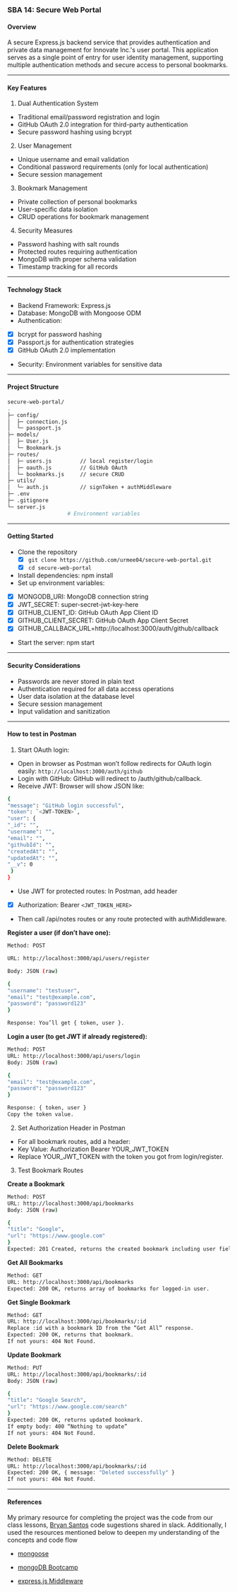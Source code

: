 ### SBA 14: Secure Web Portal

#### Overview

A secure Express.js backend service that provides authentication and private data management for Innovate Inc.'s user portal. This application serves as a single point of entry for user identity management, supporting multiple authentication methods and secure access to personal bookmarks.

---

#### Key Features

1.  Dual Authentication System

- Traditional email/password registration and login
- GitHub OAuth 2.0 integration for third-party authentication
- Secure password hashing using bcrypt

2. User Management

- Unique username and email validation
- Conditional password requirements (only for local authentication)
- Secure session management

3. Bookmark Management

- Private collection of personal bookmarks
- User-specific data isolation
- CRUD operations for bookmark management

4. Security Measures

- Password hashing with salt rounds
- Protected routes requiring authentication
- MongoDB with proper schema validation
- Timestamp tracking for all records

---

#### Technology Stack

- Backend Framework: Express.js
- Database: MongoDB with Mongoose ODM
- Authentication:
- [x] bcrypt for password hashing
- [x] Passport.js for authentication strategies
- [x] GitHub OAuth 2.0 implementation

- Security: Environment variables for sensitive data

---

#### Project Structure

```bash
secure-web-portal/
.
├─ config/
│  ├─ connection.js
│  └─ passport.js
├─ models/
│  ├─ User.js
│  └─ Bookmark.js
├─ routes/
│  ├─ users.js         // local register/login
│  ├─ oauth.js         // GitHub OAuth
│  └─ bookmarks.js     // secure CRUD
├─ utils/
│  └─ auth.js          // signToken + authMiddleware
├─ .env
├─ .gitignore
└─ server.js
                   # Environment variables

```

---

#### Getting Started

- Clone the repository
  - [x] `git clone https://github.com/urmee04/secure-web-portal.git`
  - [x] `cd secure-web-portal`
- Install dependencies: npm install
- Set up environment variables:

- [x] MONGODB_URI: MongoDB connection string
- [x] JWT_SECRET: super-secret-jwt-key-here
- [x] GITHUB_CLIENT_ID: GitHub OAuth App Client ID
- [x] GITHUB_CLIENT_SECRET: GitHub OAuth App Client Secret
- [x] GITHUB_CALLBACK_URL=http://localhost:3000/auth/github/callback

- Start the server: npm start

---

#### Security Considerations

- Passwords are never stored in plain text
- Authentication required for all data access operations
- User data isolation at the database level
- Secure session management
- Input validation and sanitization

---

#### How to test in Postman

1. Start OAuth login:

- Open in browser as Postman won’t follow redirects for OAuth login easily:
  `http://localhost:3000/auth/github`
- Login with GitHub: GitHub will redirect to /auth/github/callback.
- Receive JWT:
  Browser will show JSON like:

```bash
{
"message": "GitHub login successful",
"token": `<JWT-TOKEN>`,
"user": {
"_id": "",
"username": "",
"email": "",
"githubId": "",
"createdAt": "",
"updatedAt": "",
"__v": 0
 }
}
```

- Use JWT for protected routes: In Postman, add header
- [x] Authorization: Bearer `<JWT_TOKEN_HERE>`

- Then call /api/notes routes or any route protected with authMiddleware.

**Register a user (if don’t have one):**

```bash
Method: POST

URL: http://localhost:3000/api/users/register

Body: JSON (raw)

{
"username": "testuser",
"email": "test@example.com",
"password": "password123"
}

Response: You’ll get { token, user }.
```

**Login a user (to get JWT if already registered):**

```bash
Method: POST
URL: http://localhost:3000/api/users/login
Body: JSON (raw)

{
"email": "test@example.com",
"password": "password123"
}

Response: { token, user }
Copy the token value.
```

2. Set Authorization Header in Postman

- For all bookmark routes, add a header:
- Key Value: Authorization Bearer YOUR_JWT_TOKEN
- Replace YOUR_JWT_TOKEN with the token you got from login/register.

3. Test Bookmark Routes

**Create a Bookmark**

```bash
Method: POST
URL: http://localhost:3000/api/bookmarks
Body: JSON (raw)

{
"title": "Google",
"url": "https://www.google.com"
}
Expected: 201 Created, returns the created bookmark including user field.
```

**Get All Bookmarks**

```bash
Method: GET
URL: http://localhost:3000/api/bookmarks
Expected: 200 OK, returns array of bookmarks for logged-in user.
```

**Get Single Bookmark**

```bash
Method: GET
URL: http://localhost:3000/api/bookmarks/:id
Replace :id with a bookmark ID from the “Get All” response.
Expected: 200 OK, returns that bookmark.
If not yours: 404 Not Found.
```

**Update Bookmark**

```bash
Method: PUT
URL: http://localhost:3000/api/bookmarks/:id
Body: JSON (raw)

{
"title": "Google Search",
"url": "https://www.google.com/search"
}
Expected: 200 OK, returns updated bookmark.
If empty body: 400 “Nothing to update”
If not yours: 404 Not Found.
```

**Delete Bookmark**

```bash
Method: DELETE
URL: http://localhost:3000/api/bookmarks/:id
Expected: 200 OK, { message: "Deleted successfully" }
If not yours: 404 Not Found.
```

---

#### References

My primary resource for completing the project was the code from our class lessons, [Bryan Santos](https://www.linkedin.com/in/bryandevelops/) code sugestions shared in slack. Additionally, I used the resources mentioned below to deepen my understanding of the concepts and code flow

- [mongoose](https://developer.mozilla.org/en-US/docs/Learn_web_development/Extensions/Server-side/Express_Nodejs/mongoose)

- [mongoDB Bootcamp](https://generalmotors.udemy.com/course/nodejs-express-mongodb-bootcamp/learn/lecture/15065064#overview)

- [express.js Middleware](https://expressjs.com/en/guide/using-middleware.html)
